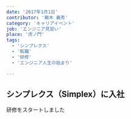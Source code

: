 ```yaml
---
date: '2017年1月1日'
contributor: '鵜木 義秀'
category: 'キャリアイベント'
job: 'エンジニア見習い'
place: '虎ノ門'
tags:
  - 'シンプレクス'
  - '転職'
  - '研修'
  - 'エンジニア人生の始まり'

---
```


<h2>シンプレクス（Simplex）に入社</h2>

<p>
    <span>研修をスタートしました</span>
</p>